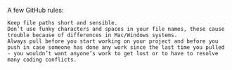 
A few GitHub rules:

    Keep file paths short and sensible.
    Don’t use funky characters and spaces in your file names, these cause trouble because of differences in Mac/Windows systems.
    Always pull before you start working on your project and before you push in case someone has done any work since the last time you pulled - you wouldn’t want anyone’s work to get lost or to have to resolve many coding conflicts.

